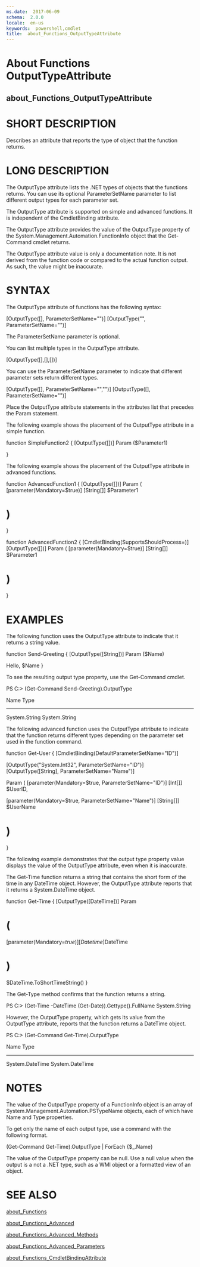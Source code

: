 ```yaml
---
ms.date:  2017-06-09
schema:  2.0.0
locale:  en-us
keywords:  powershell,cmdlet
title:  about_Functions_OutputTypeAttribute
---
```


# About Functions OutputTypeAttribute
## about_Functions_OutputTypeAttribute


# SHORT DESCRIPTION

Describes an attribute that reports the type of object that the function
returns.

# LONG DESCRIPTION

The OutputType attribute lists the .NET types of objects that the functions
returns. You can use its optional ParameterSetName parameter to list different
output types for each parameter set.

The OutputType attribute is supported on simple and advanced functions. It is
independent of the CmdletBinding attribute.

The OutputType attribute provides the value of the OutputType property of the
System.Management.Automation.FunctionInfo object that the Get-Command cmdlet
returns.

The OutputType attribute value is only a documentation note. It is not derived
from the function code or compared to the actual function output. As such, the
value might be inaccurate.

# SYNTAX

The OutputType attribute of functions has the following syntax:

[OutputType([<TypeLiteral>], ParameterSetName="<Name>")]
[OutputType("<TypeNameString>", ParameterSetName="<Name>")]

The ParameterSetName parameter is optional.

You can list multiple types in the OutputType attribute.

[OutputType([<Type1>],[<Type2>],[<Type3>])]

You can use the ParameterSetName parameter to indicate that different
parameter sets return different types.

[OutputType([<Type1>], ParameterSetName="<Set1>","<Set2>")]
[OutputType([<Type2>], ParameterSetName="<Set3>")]

Place the OutputType attribute statements in the attributes list that precedes
the Param statement.

The following example shows the placement of the OutputType attribute in a
simple function.

function SimpleFunction2
{
[OutputType([<Type>])]
Param ($Parameter1)

<function body>
}

The following example shows the placement of the OutputType attribute in
advanced functions.

function AdvancedFunction1
{
[OutputType([<Type>])]
Param (
[parameter(Mandatory=$true)]
[String[]]
$Parameter1
# )


<function body>
}

function AdvancedFunction2
{
[CmdletBinding(SupportsShouldProcess=<Boolean>)]
[OutputType([<Type>])]
Param (
[parameter(Mandatory=$true)]
[String[]]
$Parameter1
# )


<function body>
}

# EXAMPLES


The following function uses the OutputType attribute to indicate that it returns
a string value.

function Send-Greeting
{
[OutputType([String])]
Param ($Name)

Hello, $Name
}

To see the resulting output type property, use the Get-Command cmdlet.

PS C:> (Get-Command Send-Greeting).OutputType

Name                                               Type
----                                               ----
System.String                                      System.String

The following advanced function uses the OutputType attribute to indicate that
the function returns different types depending on the parameter set used in the
function command.

function Get-User
{
[CmdletBinding(DefaultParameterSetName="ID")]

[OutputType("System.Int32", ParameterSetName="ID")]
[OutputType([String], ParameterSetName="Name")]

Param (
[parameter(Mandatory=$true, ParameterSetName="ID")]
[Int[]]
$UserID,

[parameter(Mandatory=$true, ParameterSetName="Name")]
[String[]]
$UserName
# )


<function body>
}

The following example demonstrates that the output type property value
displays the value of the OutputType attribute, even when it is inaccurate.

The Get-Time function returns a string that contains the short form of
the time in any DateTime object. However, the OutputType attribute reports
that it returns a System.DateTime object.

function Get-Time
{
[OutputType([DateTime])]
Param
# (

[parameter(Mandatory=$true)]
[Datetime]$DateTime
# )

$DateTime.ToShortTimeString()
}

The Get-Type method confirms that the function returns a string.

PS C:> (Get-Time -DateTime (Get-Date)).Gettype().FullName
System.String

However, the OutputType property, which gets its value from the OutputType
attribute, reports that the function returns a DateTime object.

PS C:> (Get-Command Get-Time).OutputType

Name                                      Type
----                                      ----
System.DateTime                           System.DateTime

# NOTES

The value of the OutputType property of a FunctionInfo object is an array of
System.Management.Automation.PSTypeName objects, each of which have Name and
Type properties.

To get only the name of each output type, use a command with the following
format.

(Get-Command Get-Time).OutputType | ForEach {$_.Name}

The value of the OutputType property can be null. Use a null value when
the output is a not a .NET type, such as a WMI object or a formatted view
of an object.

# SEE ALSO

[about_Functions](about_Functions.md)

[about_Functions_Advanced](about_Functions_Advanced.md)

[about_Functions_Advanced_Methods](about_Functions_Advanced_Methods.md)

[about_Functions_Advanced_Parameters](about_Functions_Advanced_Parameters.md)

[about_Functions_CmdletBindingAttribute](about_Functions_CmdletBindingAttribute.md)

